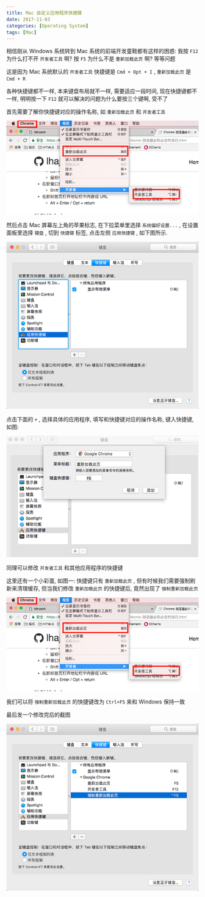 ```yaml
---
title: Mac 自定义应用程序快捷键
date: 2017-11-03
categories: [Operating System]
tags: [Mac]
---
```


相信刚从 Windows 系统转到 Mac 系统的前端开发童鞋都有这样的困惑: 我按 `F12` 为什么打不开 `开发者工具` 啊? 按 `F5` 为什么不是 `重新加载此页` 啊? 等等问题

这是因为 Mac 系统默认的 `开发者工具` 快捷键是 `Cmd + Opt + I` , `重新加载此页` 是 `Cmd + R`

各种快捷键都不一样, 本来键盘布局就不一样, 需要适应一段时间, 现在快捷键都不一样, 明明按一下 `F12` 就可以解决的问题为什么要按三个键啊, 受不了

首先需要了解你快捷键对应的操作名称, 如 `重新加载此页` 和 `开发者工具`

![](https://raw.githubusercontent.com/HenryTSZ/img/master/post/mac/001.png)

然后点击 Mac 屏幕左上角的苹果标志, 在下拉菜单里选择 `系统偏好设置...` , 在设置面板里选择 `键盘` , 切到 `快捷键` 标签, 点击左侧 `应用快捷键` , 如下图所示.

![](https://raw.githubusercontent.com/HenryTSZ/img/master/post/mac/002.png)

点击下面的 `+` , 选择具体的应用程序, 填写和快捷键对应的操作名称, 键入快捷键, 如图:

![](https://raw.githubusercontent.com/HenryTSZ/img/master/post/mac/003.png)

同理可以修改 `开发者工具` 和其他应用程序的快捷键

这里还有一个小彩蛋, 如图一: 快捷键只有 `重新加载此页` , 但有时候我们需要强制刷新来清理缓存, 但当我们修改 `重新加载此页` 的快捷键后, 竟然出现了 `强制重新加载此页`

![](https://raw.githubusercontent.com/HenryTSZ/img/master/post/mac/004.png)

我们可以将 `强制重新加载此页` 的快捷键改为 `Ctrl+F5` 来和 Windows 保持一致

最后发一个修改完后的截图

![](https://raw.githubusercontent.com/HenryTSZ/img/master/post/mac/005.png)

